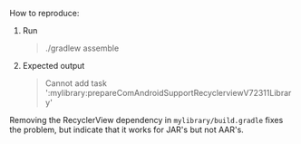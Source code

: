 How to reproduce:

1) Run 

    > ./gradlew assemble

2) Expected output

    > Cannot add task ':mylibrary:prepareComAndroidSupportRecyclerviewV72311Library'

Removing the RecyclerView dependency in `mylibrary/build.gradle` fixes the problem, but 
indicate that it works for JAR's but not AAR's.

